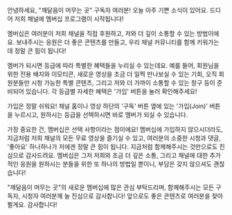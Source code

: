 안녕하세요, "깨달음이 머무는 곳" 구독자 여러분! 오늘 아주 기쁜 소식이 있어요. 드디어 저희 채널에 멤버십 프로그램이 시작됩니다!

멤버십은 여러분이 저희 채널을 직접 후원하고, 저와 더 깊이 소통할 수 있는 방법이에요. 보내주시는 응원은 더 좋은 콘텐츠를 만들고, 우리 채널 커뮤니티를 함께 키워가는 데 정말 큰 힘이 됩니다!

멤버가 되시면 등급에 따라 특별한 혜택들을 누리실 수 있는데요. 예를 들어, 회원님을 위한 전용 배지와 이모티콘, 새로운 영상을 조금 더 일찍 만나보실 수 있는 기회, 오직 회원분들만 시청 가능한 특별 콘텐츠, 그리고 저와 더 가까이 소통할 수 있는 창구 등이 준비되어 있습니다. 각 등급별 자세한 혜택은 '가입' 버튼을 눌러 확인해주세요!

가입은 정말 쉬워요! 채널 홈이나 영상 하단의 '구독' 버튼 옆에 있는 '가입(Join)' 버튼을 누르시고, 원하시는 등급을 선택하시면 바로 멤버가 되실 수 있습니다.

가장 중요한 건, 멤버십은 선택 사항이라는 점이에요! 멤버십에 가입하지 않으시더라도, 지금처럼 저희 채널의 모든 무료 영상을 즐기실 수 있고, 여러분의 소중한 시청과 댓글, '좋아요' 하나하나가 저에겐 정말 큰 힘이 됩니다. 지금처럼 함께해주시는 것만으로도 진심으로 감사드려요. 멤버십은 그저 저희와 조금 더 깊은 소통, 그리고 채널에 대한 추가적인 응원을 원하시는 분들을 위한 또 하나의 방법일 뿐이니, 부담은 갖지 않으셔도 괜찮습니다!

"깨달음이 머무는 곳"의 새로운 멤버십에 많은 관심 부탁드리며, 함께해주시는 모든 구독자, 시청자 여러분께 늘 진심으로 감사합니다! 앞으로도 좋은 콘텐츠로 여러분을 찾아뵐게요. 감사합니다!